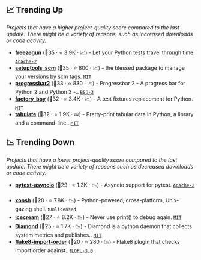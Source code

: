 ## 📈 Trending Up

_Projects that have a higher project-quality score compared to the last update. There might be a variety of reasons, such as increased downloads or code activity._

- <b><a href="https://github.com/spulec/freezegun">freezegun</a></b> (🥈35 ·  ⭐ 3.9K · 📈) - Let your Python tests travel through time. <code><a href="http://bit.ly/3nYMfla">Apache-2</a></code>
- <b><a href="https://github.com/pypa/setuptools_scm">setuptools_scm</a></b> (🥈35 ·  ⭐ 800 · 📈) - the blessed package to manage your versions by scm tags. <code><a href="http://bit.ly/34MBwT8">MIT</a></code>
- <b><a href="https://github.com/wolph/python-progressbar">progressbar2</a></b> (🥈33 ·  ⭐ 830 · 📈) - Progressbar 2 - A progress bar for Python 2 and Python 3 -.. <code><a href="http://bit.ly/3aKzpTv">BSD-3</a></code>
- <b><a href="https://github.com/FactoryBoy/factory_boy">factory_boy</a></b> (🥈32 ·  ⭐ 3.4K · 📈) - A test fixtures replacement for Python. <code><a href="http://bit.ly/34MBwT8">MIT</a></code>
- <b><a href="https://github.com/astanin/python-tabulate">tabulate</a></b> (🥉32 ·  ⭐ 1.9K · 💤) - Pretty-print tabular data in Python, a library and a command-line.. <code><a href="http://bit.ly/34MBwT8">MIT</a></code>

## 📉 Trending Down

_Projects that have a lower project-quality score compared to the last update. There might be a variety of reasons such as decreased downloads or code activity._

- <b><a href="https://github.com/pytest-dev/pytest-asyncio">pytest-asyncio</a></b> (🥉29 ·  ⭐ 1.3K · 📉) - Asyncio support for pytest. <code><a href="http://bit.ly/3nYMfla">Apache-2</a></code> <code><img src="https://docs.pytest.org/en/stable/_static/favicon.png" style="display:inline;" width="13" height="13"></code>
- <b><a href="https://github.com/xonsh/xonsh">xonsh</a></b> (🥇28 ·  ⭐ 7.8K · 📉) - Python-powered, cross-platform, Unix-gazing shell. <code>❗Unlicensed</code>
- <b><a href="https://github.com/gruns/icecream">icecream</a></b> (🥉27 ·  ⭐ 8.2K · 📉) - Never use print() to debug again. <code><a href="http://bit.ly/34MBwT8">MIT</a></code>
- <b><a href="https://github.com/python-diamond/Diamond">Diamond</a></b> (🥉25 ·  ⭐ 1.7K · 📉) - Diamond is a python daemon that collects system metrics and publishes.. <code><a href="http://bit.ly/34MBwT8">MIT</a></code>
- <b><a href="https://github.com/PyCQA/flake8-import-order">flake8-import-order</a></b> (🥉20 ·  ⭐ 280 · 📉) - Flake8 plugin that checks import order against.. <code><a href="http://bit.ly/37RvQcA">❗️LGPL-3.0</a></code> <code><img src="https://cdn.iconscout.com/icon/free/png-256/8-eight-digital-number-numerical-numbers-36025.png" style="display:inline;" width="13" height="13"></code>

